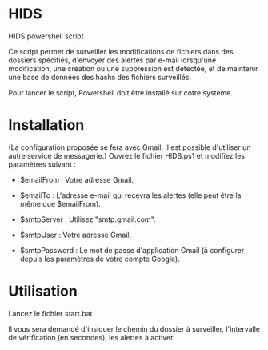 # HIDS
 HIDS powershell script

Ce script permet de surveiller les modifications de fichiers dans des dossiers spécifiés, d'envoyer des alertes par e-mail lorsqu'une modification, une création ou une suppression est détectée, et de maintenir une base de données des hashs des fichiers surveillés.

Pour lancer le script, Powershell doit être installé sur cotre système.

# Installation
(La configuration proposée se fera avec Gmail. Il est possible d'utiliser un autre service de messagerie.)
Ouvrez le fichier HIDS.ps1 et modifiez les paramètres suivant : 
- $emailFrom : Votre adresse Gmail.
- $emailTo : L'adresse e-mail qui recevra les alertes (elle peut être la même que $emailFrom).
- $smtpServer : Utilisez "smtp.gmail.com".

- $smtpUser : Votre adresse Gmail.

- $smtpPassword : Le mot de passe d'application Gmail (à configurer depuis les paramètres de votre compte Google).

# Utilisation
Lancez le fichier start.bat

Il vous sera demandé d'insiquer le chemin du dossier à surveiller, l'intervalle de vérification (en secondes), les alertes à activer.


